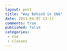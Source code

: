 ```yaml
---
layout: post
title: "Way Behind in SNA"
date: 2013-04-07 13:17
comments: true
published: false
categories: 
 - sna
 - classes
---
```


